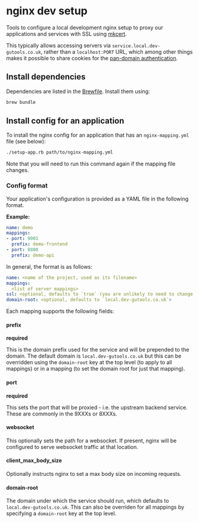 # nginx dev setup

Tools to configure a local development nginx setup to proxy our applications and services with SSL using [mkcert](https://github.com/FiloSottile/mkcert).

This typically allows accessing servers via
`service.local.dev-gutools.co.uk`, rather than a `localhost:PORT` URL,
which among other things makes it possible to share cookies for the [pan-domain authentication](https://github.com/guardian/pan-domain-authentication).

## Install dependencies
Dependencies are listed in the [Brewfile](./Brewfile). Install them using:

```bash
brew bundle
```

## Install config for an application

To install the nginx config for an application that has an `nginx-mapping.yml` file (see below):

```bash
./setup-app.rb path/to/nginx-mapping.yml
```

Note that you will need to run this command again if the mapping file changes.

### Config format

Your application's configuration is provided as a YAML file in the following format.

**Example:**

```yaml
name: demo
mappings:
- port: 9001
  prefix: demo-frontend
- port: 8800
  prefix: demo-api
```

In general, the format is as follows:

```yaml
name: <name of the project, used as its filename>
mappings:
  <list of server mappings>
ssl: <optional, defaults to `true` (you are unlikely to need to change this)>
domain-root: <optional, defaults to `local.dev-gutools.co.uk`>
```

Each mapping supports the following fields:

#### prefix

**required**

This is the domain prefix used for the service and will be prepended to the domain.
The default domain is `local.dev-gutools.co.uk`
but this can be overridden using the `domain-root` key at the top level (to apply to all mappings) or in a mapping (to set the domain root for just that mapping).

#### port

**required**

This sets the port that will be proxied - i.e. the upstream backend service. These are commonly in the 9XXXs or 8XXXs.

#### websocket

This optionally sets the path for a websocket. If present, nginx will be configured to serve websocket traffic at that location.

#### client_max_body_size

Optionally instructs nginx to set a max body size on incoming requests.

#### domain-root

The domain under which the service should run, which defaults to `local.dev-gutools.co.uk`.
This can also be overriden for all mappings by specifying a `domain-root` key at the top level.
